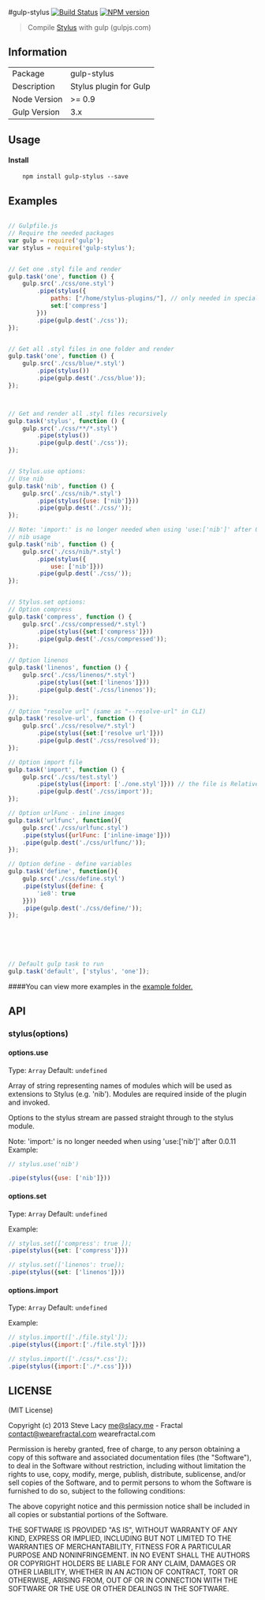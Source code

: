 #gulp-stylus
[![Build Status](https://travis-ci.org/stevelacy/gulp-stylus.png?branch=master)](https://travis-ci.org/stevelacy/gulp-stylus)
[![NPM version](https://badge.fury.io/js/gulp-stylus.png)](http://badge.fury.io/js/gulp-stylus)

> Compile [Stylus](http://learnboost.github.io/stylus/) with gulp (gulpjs.com)

## Information

<table>
<tr>
<td>Package</td><td>gulp-stylus</td>
</tr>
<tr>
<td>Description</td>
<td>Stylus plugin for Gulp</td>
</tr>
<tr>
<td>Node Version</td>
<td>>= 0.9</td>
</tr>
<tr>
<td>Gulp Version</td>
<td>3.x</td>
</tr>
</table>

## Usage
#### Install
		npm install gulp-stylus --save

## Examples

```javascript

// Gulpfile.js
// Require the needed packages
var gulp = require('gulp');
var stylus = require('gulp-stylus');


// Get one .styl file and render
gulp.task('one', function () {
	gulp.src('./css/one.styl')
		.pipe(stylus({
			paths: ["/home/stylus-plugins/"], // only needed in special cases,
			set:['compress']
		}))
		.pipe(gulp.dest('./css'));
});


// Get all .styl files in one folder and render
gulp.task('one', function () {
	gulp.src('./css/blue/*.styl')
		.pipe(stylus())
		.pipe(gulp.dest('./css/blue'));
});



// Get and render all .styl files recursively
gulp.task('stylus', function () {
	gulp.src('./css/**/*.styl')
		.pipe(stylus())
		.pipe(gulp.dest('./css'));
});


// Stylus.use options:
// Use nib
gulp.task('nib', function () {
	gulp.src('./css/nib/*.styl')
		.pipe(stylus({use: ['nib']}))
		.pipe(gulp.dest('./css/'));
});

// Note: 'import:' is no longer needed when using 'use:['nib']' after 0.0.11
// nib usage
gulp.task('nib', function () {
	gulp.src('./css/nib/*.styl')
		.pipe(stylus({
			use: ['nib']}))
		.pipe(gulp.dest('./css/'));
});


// Stylus.set options:
// Option compress
gulp.task('compress', function () {
	gulp.src('./css/compressed/*.styl')
		.pipe(stylus({set:['compress']}))
		.pipe(gulp.dest('./css/compressed'));
});

// Option linenos
gulp.task('linenos', function () {
	gulp.src('./css/linenos/*.styl')
		.pipe(stylus({set:['linenos']}))
		.pipe(gulp.dest('./css/linenos'));
});

// Option "resolve url" (same as "--resolve-url" in CLI)
gulp.task('resolve-url', function () {
	gulp.src('./css/resolve/*.styl')
		.pipe(stylus({set:['resolve url']}))
		.pipe(gulp.dest('./css/resolved'));
});

// Option import file
gulp.task('import', function () {
	gulp.src('./css/test.styl')
		.pipe(stylus({import: ['./one.styl']})) // the file is Relative to the Other styl files
		.pipe(gulp.dest('./css/import'));
});

// Option urlFunc - inline images
gulp.task('urlfunc', function(){
	gulp.src('./css/urlfunc.styl')
	.pipe(stylus({urlFunc: ['inline-image']}))
	.pipe(gulp.dest('./css/urlfunc/'));
});

// Option define - define variables
gulp.task('define', function(){
	gulp.src('./css/define.styl')
	.pipe(stylus({define: {
		'ie8': true
	}}))
	.pipe(gulp.dest('./css/define/'));
});






// Default gulp task to run
gulp.task('default', ['stylus', 'one']);

```
####You can view more examples in the [example folder.](https://github.com/stevelacy/gulp-stylus/tree/master/examples)


## API


### stylus(options)

#### options.use
Type: `Array`
Default: `undefined`

Array of string representing names of modules which will be used as extensions
to Stylus (e.g. 'nib'). Modules are required inside of the plugin and invoked.

Options to the stylus stream are passed straight through to the stylus module.

Note: 'import:' is no longer needed when using 'use:['nib']' after 0.0.11
Example:
```javascript
// stylus.use('nib')

.pipe(stylus({use: ['nib']}))
```


#### options.set
Type: `Array`
Default: `undefined`

Example:
```javascript
// stylus.set(['compress': true ]);
.pipe(stylus({set: ['compress']}))

// stylus.set(['linenos': true]);
.pipe(stylus({set: ['linenos']}))

```

#### options.import
Type: `Array`
Default: `undefined`

Example:
```javascript
// stylus.import(['./file.styl']);
.pipe(stylus({import:['./file.styl']}))

// stylus.import(['./css/*.css']);
.pipe(stylus({import:['./*.css']}))

```

## LICENSE

(MIT License)

Copyright (c) 2013 Steve Lacy <me@slacy.me> - Fractal <contact@wearefractal.com> wearefractal.com

Permission is hereby granted, free of charge, to any person obtaining
a copy of this software and associated documentation files (the
"Software"), to deal in the Software without restriction, including
without limitation the rights to use, copy, modify, merge, publish,
distribute, sublicense, and/or sell copies of the Software, and to
permit persons to whom the Software is furnished to do so, subject to
the following conditions:

The above copyright notice and this permission notice shall be
included in all copies or substantial portions of the Software.

THE SOFTWARE IS PROVIDED "AS IS", WITHOUT WARRANTY OF ANY KIND,
EXPRESS OR IMPLIED, INCLUDING BUT NOT LIMITED TO THE WARRANTIES OF
MERCHANTABILITY, FITNESS FOR A PARTICULAR PURPOSE AND
NONINFRINGEMENT. IN NO EVENT SHALL THE AUTHORS OR COPYRIGHT HOLDERS BE
LIABLE FOR ANY CLAIM, DAMAGES OR OTHER LIABILITY, WHETHER IN AN ACTION
OF CONTRACT, TORT OR OTHERWISE, ARISING FROM, OUT OF OR IN CONNECTION
WITH THE SOFTWARE OR THE USE OR OTHER DEALINGS IN THE SOFTWARE.
